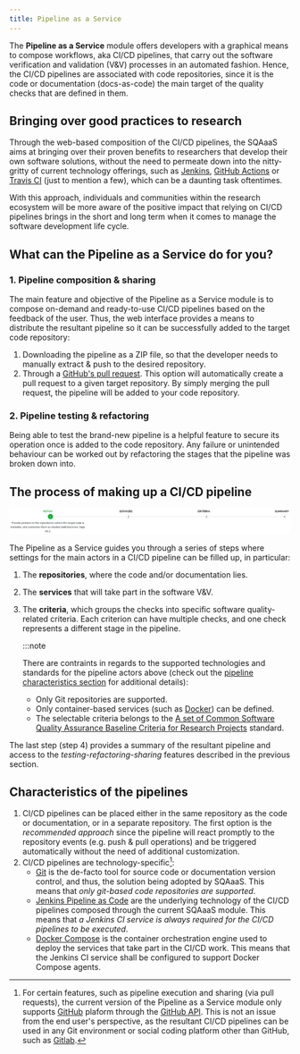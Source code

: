 ```yaml
---
title: Pipeline as a Service
---
```


The **Pipeline as a Service** module offers developers with a graphical means
to compose workflows, aka CI/CD pipelines, that carry out the software
verification and validation (V&V) processes in an automated fashion. Hence,
the CI/CD pipelines are associated with code repositories, since it is the
code or documentation (docs-as-code) the main target of the quality checks
that are defined in them.

## Bringing over good practices to research
Through the web-based composition of the CI/CD pipelines, the SQAaaS aims at
bringing over their proven benefits to researchers that develop their own
software solutions, without the need to permeate down into the nitty-gritty of
current technology offerings, such as
[Jenkins](https://www.jenkins.io/doc/book/pipeline/),
[GitHub Actions](https://docs.github.com/actions) or
[Travis CI](https://travis-ci.org/) (just to mention a few), which can be a
daunting task oftentimes.

With this approach, individuals and communities within the research ecosystem
will be more aware of the positive impact that relying on CI/CD pipelines
brings in the short and long term when it comes to manage the software
development life cycle.

## What can the Pipeline as a Service do for you?
### 1. Pipeline composition & sharing
The main feature and objective of the Pipeline as a Service module is to
compose on-demand and ready-to-use CI/CD pipelines based on the feedback of
the user. Thus, the web interface provides a means to distribute the resultant
pipeline so it can be successfully added to the target code repository:
1. Downloading the pipeline as a ZIP file, so that the developer needs to
   manually extract & push to the desired repository.
2. Through a [GitHub's pull request](https://docs.github.com/en/pull-requests).
   This option will automatically create a pull request to a given target
   repository. By simply merging the pull request, the pipeline will be added
   to your code repository.
### 2. Pipeline testing & refactoring
Being able to test the brand-new pipeline is a helpful feature to secure its
operation once is added to the code repository. Any failure or unintended
behaviour can be worked out by refactoring the stages that the pipeline was
broken down into.

## The process of making up a CI/CD pipeline
<p align="center">
  <img src="/img/pipeline_step_1.png"/>
</p>

The Pipeline as a Service guides you through a series of steps where settings
for the main actors in a CI/CD pipeline can be filled up, in particular:

1. The **repositories**, where the code and/or documentation lies.
2. The **services** that will take part in the software V&V.
3. The **criteria**, which groups the checks into specific software
   quality-related criteria. Each criterion can have multiple checks, and one
   check represents a different stage in the pipeline.

   :::note

   There are contraints in regards to the supported technologies and standards for
   the pipeline actors above (check out the
   [pipeline characteristics section](#characteristics-of-the-pipelines)
   for additional details):

   - Only Git repositories are supported.
   - Only container-based services (such as [Docker](https://www.docker.com/))
     can be defined.
   - The selectable criteria belongs to the [A set of Common Software Quality
     Assurance Baseline Criteria for Research
     Projects](https://github.com/indigo-dc/sqa-baseline) standard.


The last step (step 4) provides a summary of the resultant pipeline and access
to the *testing-refactoring-sharing* features described in the previous
section.


## Characteristics of the pipelines
1. CI/CD pipelines can be placed either in the same repository as the code or
   documentation, or in a separate repository. The first option is the
   *recommended approach* since the pipeline will react promptly to the
   repository events (e.g. push & pull operations) and be triggered
   automatically without the need of additional customization.
2. CI/CD pipelines are technology-specific[^1]:
   - [Git](https://git-scm.com/) is the de-facto tool for source code or
     documentation version control, and thus, the solution being adopted by
     SQAaaS. This means that *only git-based code repositories are supported*.
   - [Jenkins Pipeline as Code](https://www.jenkins.io/doc/book/pipeline/) are
     the underlying technology of the CI/CD pipelines composed through the
     current SQAaaS module. This means that *a Jenkins CI service is always
     required for the CI/CD pipelines to be executed*.
   - [Docker Compose](https://docs.docker.com/compose/) is the container
     orchestration engine used to deploy the services that take part in the
     CI/CD work. This means that the Jenkins CI service shall be configured to
     support Docker Compose agents.

[^1]: For certain features, such as pipeline execution and sharing (via
      pull requests), the current version of the Pipeline as a Service
      module only supports [GitHub](https://github.com) plaform through the
      [GitHub API](https://docs.github.com/rest). This is not an issue from
      the end user's perspective, as the resultant CI/CD pipelines can be
      used in any Git environment or social coding platform other than
      GitHub, such as [Gitlab](https://about.gitlab.com/).
